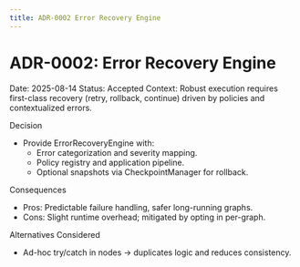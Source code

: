 ```yaml
---
title: ADR-0002 Error Recovery Engine
---
```


# ADR-0002: Error Recovery Engine

Date: 2025-08-14
Status: Accepted
Context: Robust execution requires first-class recovery (retry, rollback, continue) driven by policies and contextualized errors.

Decision

- Provide ErrorRecoveryEngine with:
  - Error categorization and severity mapping.
  - Policy registry and application pipeline.
  - Optional snapshots via CheckpointManager for rollback.

Consequences

- Pros: Predictable failure handling, safer long-running graphs.
- Cons: Slight runtime overhead; mitigated by opting in per-graph.

Alternatives Considered

- Ad-hoc try/catch in nodes → duplicates logic and reduces consistency.


